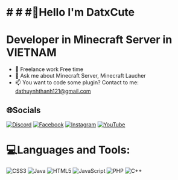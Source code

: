 # # # #💫Hello I'm DatxCute
<h1>Developer in Minecraft Server in VIETNAM</h1>

- 🔭 Freelance work Free time
- 💬 Ask me about Minecraft Server, Minecraft Laucher
- 📫 You want to code some plugin? Contact to me: dathuynhthanh121@gmail.com

## 🌐Socials
[![Discord](https://img.shields.io/badge/Discord-%237289DA.svg?logo=discord&logoColor=white)](htttps://discord.gg/huynhdat.) [![Facebook](https://img.shields.io/badge/Facebook-%231877F2.svg?logo=Facebook&logoColor=white)](https://facebook.com/https://www.facebook.com/huynhdatz165/) [![Instagram](https://img.shields.io/badge/Instagram-%23E4405F.svg?logo=Instagram&logoColor=white)](https://instagram.com/dathuynhthanh121) [![YouTube](https://img.shields.io/badge/YouTube-%23FF0000.svg?logo=YouTube&logoColor=white)](https://youtube.com/c/youtube.com/@huynhdat8106) 

# 💻Languages and Tools:
![CSS3](https://img.shields.io/badge/css3-%231572B6.svg?style=plastic&logo=css3&logoColor=white) ![Java](https://img.shields.io/badge/java-%23ED8B00.svg?style=plastic&logo=java&logoColor=white) ![HTML5](https://img.shields.io/badge/html5-%23E34F26.svg?style=plastic&logo=html5&logoColor=white) ![JavaScript](https://img.shields.io/badge/javascript-%23323330.svg?style=plastic&logo=javascript&logoColor=%23F7DF1E) ![PHP](https://img.shields.io/badge/php-%23777BB4.svg?style=plastic&logo=php&logoColor=white) ![C++](https://img.shields.io/badge/c++-%2300599C.svg?style=plastic&logo=c%2B%2B&logoColor=white)

